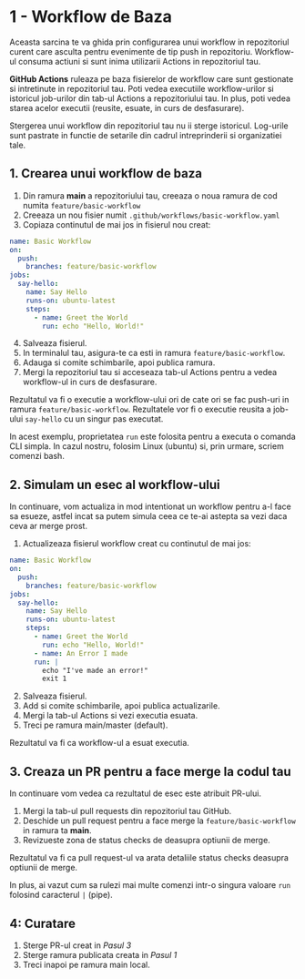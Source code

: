 # 1 - Workflow de Baza

Aceasta sarcina te va ghida prin configurarea unui workflow in repozitoriul curent care asculta pentru evenimente de tip push in repozitoriu. Workflow-ul consuma actiuni si sunt inima utilizarii Actions in repozitoriul tau.

**GitHub Actions** ruleaza pe baza fisierelor de workflow care sunt gestionate si intretinute in repozitoriul tau. Poti vedea executiile workflow-urilor si istoricul job-urilor din tab-ul Actions a repozitoriului tau. In plus, poti vedea starea acelor executii (reusite, esuate, in curs de desfasurare).

Stergerea unui workflow din repozitoriul tau nu ii sterge istoricul. Log-urile sunt pastrate in functie de setarile din cadrul intreprinderii si organizatiei tale.

## 1. Crearea unui workflow de baza

1. Din ramura **main** a repozitoriului tau, creeaza o noua ramura de cod numita `feature/basic-workflow`
2. Creeaza un nou fisier numit `.github/workflows/basic-workflow.yaml`
3. Copiaza continutul de mai jos in fisierul nou creat:

```yaml
name: Basic Workflow
on:
  push:
    branches: feature/basic-workflow
jobs:
  say-hello:
    name: Say Hello
    runs-on: ubuntu-latest
    steps:
      - name: Greet the World
        run: echo "Hello, World!"
```

4. Salveaza fisierul.
5. In terminalul tau, asigura-te ca esti in ramura `feature/basic-workflow`.
6. Adauga si comite schimbarile, apoi publica ramura.
7. Mergi la repozitoriul tau si acceseaza tab-ul Actions pentru a vedea workflow-ul in curs de desfasurare.

Rezultatul va fi o executie a workflow-ului ori de cate ori se fac push-uri in ramura `feature/basic-workflow`. Rezultatele vor fi o executie reusita a job-ului `say-hello` cu un singur pas executat.

In acest exemplu, proprietatea `run` este folosita pentru a executa o comanda CLI simpla. In cazul nostru, folosim Linux (ubuntu) si, prin urmare, scriem comenzi bash.

## 2. Simulam un esec al workflow-ului
In continuare, vom actualiza in mod intentionat un workflow pentru a-l face sa esueze, astfel incat sa putem simula ceea ce te-ai astepta sa vezi daca ceva ar merge prost.

1. Actualizeaza fisierul workflow creat cu continutul de mai jos:

```yaml
name: Basic Workflow
on:
  push:
    branches: feature/basic-workflow
jobs:
  say-hello:
    name: Say Hello
    runs-on: ubuntu-latest
    steps:
      - name: Greet the World
        run: echo "Hello, World!"
      - name: An Error I made
      run: |
        echo "I've made an error!"
        exit 1
```

2. Salveaza fisierul.
3. Add si comite schimbarile, apoi publica actualizarile.
4. Mergi la tab-ul Actions si vezi executia esuata.
5. Treci pe ramura main/master (default). 

Rezultatul va fi ca workflow-ul a esuat executia.

## 3. Creaza un PR pentru a face merge la codul tau
In continuare vom vedea ca rezultatul de esec este atribuit PR-ului. 

1. Mergi la tab-ul pull requests din repozitoriul tau GitHub.
2. Deschide un pull request pentru a face merge la `feature/basic-workflow` in ramura ta **main**.
3. Revizueste zona de status checks de deasupra optiunii de merge.

Rezultatul va fi ca pull request-ul va arata detaliile status checks deasupra optiunii de merge.

In plus, ai vazut cum sa rulezi mai multe comenzi intr-o singura valoare `run` folosind caracterul `|` (pipe).

## 4: Curatare
1. Sterge PR-ul creat in *Pasul 3*
2. Sterge ramura publicata creata in *Pasul 1*
3. Treci inapoi pe ramura main local.